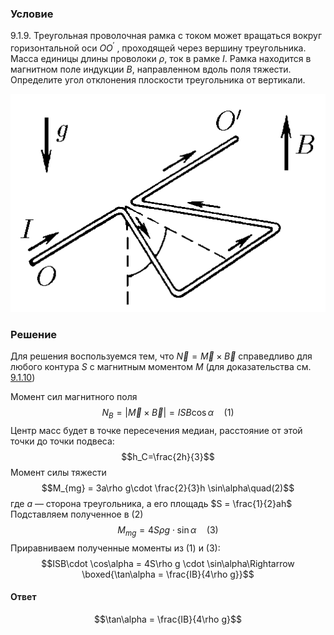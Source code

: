 ###  Условие 

$9.1.9.$ Треугольная проволочная рамка с током может вращаться вокруг горизонтальной оси $OO^\prime$ , проходящей через вершину треугольника. Масса единицы длины проволоки $\rho$, ток в рамке $I$. Рамка находится в магнитном поле индукции $B$, направленном вдоль поля тяжести. Определите угол отклонения плоскости треугольника от вертикали. 

![ К задаче $9.1.9$ |507x351, 34%](../../img/9.1.9/statement.png)

### Решение

Для решения воспользуемся тем, что $\vec{N} = \vec{M} \times \vec{B}$ справедливо для любого контура $S$ с магнитным моментом $M$ (для доказательства см. [9.1.10](../9.1.10))

Момент сил магнитного поля $$N_{B} = |\vec{M} \times \vec{B}| = ISB \cos\alpha\quad(1)$$ Центр масс будет в точке пересечения медиан, расстояние от этой точки до точки подвеса: $$h_C=\frac{2h}{3}$$ Момент силы тяжести $$M_{mg} = 3a\rho g\cdot \frac{2}{3}h \sin\alpha\quad(2)$$ где $a$ — сторона треугольника, а его площадь $S = \frac{1}{2}ah$ Подставляем полученное в $(2)$ $$M_{mg}= 4S\rho g\cdot \sin\alpha\quad(3)$$ Приравниваем полученные моменты из $(1)$ и $(3)$: $$ISB\cdot \cos\alpha = 4S\rho g \cdot \sin\alpha\Rightarrow \boxed{\tan\alpha = \frac{IB}{4\rho g}}$$ 

#### Ответ

$$\tan\alpha = \frac{IB}{4\rho g}$$ 
